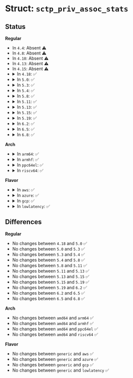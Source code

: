 # Struct: <code>sctp_priv_assoc_stats</code>

## Status
<b>Regular</b>
<ul>
<li>
In <code>4.4</code>: Absent ⚠️
</li>
<li>
In <code>4.8</code>: Absent ⚠️
</li>
<li>
In <code>4.10</code>: Absent ⚠️
</li>
<li>
In <code>4.13</code>: Absent ⚠️
</li>
<li>
In <code>4.15</code>: Absent ⚠️
</li>
<li>
<details>
<summary>In <code>4.18</code>: ✅</summary>

```c
struct sctp_priv_assoc_stats {
    struct __kernel_sockaddr_storage obs_rto_ipaddr;
    __u64 max_obs_rto;
    __u64 isacks;
    __u64 osacks;
    __u64 opackets;
    __u64 ipackets;
    __u64 rtxchunks;
    __u64 outofseqtsns;
    __u64 idupchunks;
    __u64 gapcnt;
    __u64 ouodchunks;
    __u64 iuodchunks;
    __u64 oodchunks;
    __u64 iodchunks;
    __u64 octrlchunks;
    __u64 ictrlchunks;
};
```
</details>
</li>
<li>
<details>
<summary>In <code>5.0</code>: ✅</summary>

```c
struct sctp_priv_assoc_stats {
    struct __kernel_sockaddr_storage obs_rto_ipaddr;
    __u64 max_obs_rto;
    __u64 isacks;
    __u64 osacks;
    __u64 opackets;
    __u64 ipackets;
    __u64 rtxchunks;
    __u64 outofseqtsns;
    __u64 idupchunks;
    __u64 gapcnt;
    __u64 ouodchunks;
    __u64 iuodchunks;
    __u64 oodchunks;
    __u64 iodchunks;
    __u64 octrlchunks;
    __u64 ictrlchunks;
};
```
</details>
</li>
<li>
<details>
<summary>In <code>5.3</code>: ✅</summary>

```c
struct sctp_priv_assoc_stats {
    struct __kernel_sockaddr_storage obs_rto_ipaddr;
    __u64 max_obs_rto;
    __u64 isacks;
    __u64 osacks;
    __u64 opackets;
    __u64 ipackets;
    __u64 rtxchunks;
    __u64 outofseqtsns;
    __u64 idupchunks;
    __u64 gapcnt;
    __u64 ouodchunks;
    __u64 iuodchunks;
    __u64 oodchunks;
    __u64 iodchunks;
    __u64 octrlchunks;
    __u64 ictrlchunks;
};
```
</details>
</li>
<li>
<details>
<summary>In <code>5.4</code>: ✅</summary>

```c
struct sctp_priv_assoc_stats {
    struct __kernel_sockaddr_storage obs_rto_ipaddr;
    __u64 max_obs_rto;
    __u64 isacks;
    __u64 osacks;
    __u64 opackets;
    __u64 ipackets;
    __u64 rtxchunks;
    __u64 outofseqtsns;
    __u64 idupchunks;
    __u64 gapcnt;
    __u64 ouodchunks;
    __u64 iuodchunks;
    __u64 oodchunks;
    __u64 iodchunks;
    __u64 octrlchunks;
    __u64 ictrlchunks;
};
```
</details>
</li>
<li>
<details>
<summary>In <code>5.8</code>: ✅</summary>

```c
struct sctp_priv_assoc_stats {
    struct __kernel_sockaddr_storage obs_rto_ipaddr;
    __u64 max_obs_rto;
    __u64 isacks;
    __u64 osacks;
    __u64 opackets;
    __u64 ipackets;
    __u64 rtxchunks;
    __u64 outofseqtsns;
    __u64 idupchunks;
    __u64 gapcnt;
    __u64 ouodchunks;
    __u64 iuodchunks;
    __u64 oodchunks;
    __u64 iodchunks;
    __u64 octrlchunks;
    __u64 ictrlchunks;
};
```
</details>
</li>
<li>
<details>
<summary>In <code>5.11</code>: ✅</summary>

```c
struct sctp_priv_assoc_stats {
    struct __kernel_sockaddr_storage obs_rto_ipaddr;
    __u64 max_obs_rto;
    __u64 isacks;
    __u64 osacks;
    __u64 opackets;
    __u64 ipackets;
    __u64 rtxchunks;
    __u64 outofseqtsns;
    __u64 idupchunks;
    __u64 gapcnt;
    __u64 ouodchunks;
    __u64 iuodchunks;
    __u64 oodchunks;
    __u64 iodchunks;
    __u64 octrlchunks;
    __u64 ictrlchunks;
};
```
</details>
</li>
<li>
<details>
<summary>In <code>5.13</code>: ✅</summary>

```c
struct sctp_priv_assoc_stats {
    struct __kernel_sockaddr_storage obs_rto_ipaddr;
    __u64 max_obs_rto;
    __u64 isacks;
    __u64 osacks;
    __u64 opackets;
    __u64 ipackets;
    __u64 rtxchunks;
    __u64 outofseqtsns;
    __u64 idupchunks;
    __u64 gapcnt;
    __u64 ouodchunks;
    __u64 iuodchunks;
    __u64 oodchunks;
    __u64 iodchunks;
    __u64 octrlchunks;
    __u64 ictrlchunks;
};
```
</details>
</li>
<li>
<details>
<summary>In <code>5.15</code>: ✅</summary>

```c
struct sctp_priv_assoc_stats {
    struct __kernel_sockaddr_storage obs_rto_ipaddr;
    __u64 max_obs_rto;
    __u64 isacks;
    __u64 osacks;
    __u64 opackets;
    __u64 ipackets;
    __u64 rtxchunks;
    __u64 outofseqtsns;
    __u64 idupchunks;
    __u64 gapcnt;
    __u64 ouodchunks;
    __u64 iuodchunks;
    __u64 oodchunks;
    __u64 iodchunks;
    __u64 octrlchunks;
    __u64 ictrlchunks;
};
```
</details>
</li>
<li>
<details>
<summary>In <code>5.19</code>: ✅</summary>

```c
struct sctp_priv_assoc_stats {
    struct __kernel_sockaddr_storage obs_rto_ipaddr;
    __u64 max_obs_rto;
    __u64 isacks;
    __u64 osacks;
    __u64 opackets;
    __u64 ipackets;
    __u64 rtxchunks;
    __u64 outofseqtsns;
    __u64 idupchunks;
    __u64 gapcnt;
    __u64 ouodchunks;
    __u64 iuodchunks;
    __u64 oodchunks;
    __u64 iodchunks;
    __u64 octrlchunks;
    __u64 ictrlchunks;
};
```
</details>
</li>
<li>
<details>
<summary>In <code>6.2</code>: ✅</summary>

```c
struct sctp_priv_assoc_stats {
    struct __kernel_sockaddr_storage obs_rto_ipaddr;
    __u64 max_obs_rto;
    __u64 isacks;
    __u64 osacks;
    __u64 opackets;
    __u64 ipackets;
    __u64 rtxchunks;
    __u64 outofseqtsns;
    __u64 idupchunks;
    __u64 gapcnt;
    __u64 ouodchunks;
    __u64 iuodchunks;
    __u64 oodchunks;
    __u64 iodchunks;
    __u64 octrlchunks;
    __u64 ictrlchunks;
};
```
</details>
</li>
<li>
<details>
<summary>In <code>6.5</code>: ✅</summary>

```c
struct sctp_priv_assoc_stats {
    struct __kernel_sockaddr_storage obs_rto_ipaddr;
    __u64 max_obs_rto;
    __u64 isacks;
    __u64 osacks;
    __u64 opackets;
    __u64 ipackets;
    __u64 rtxchunks;
    __u64 outofseqtsns;
    __u64 idupchunks;
    __u64 gapcnt;
    __u64 ouodchunks;
    __u64 iuodchunks;
    __u64 oodchunks;
    __u64 iodchunks;
    __u64 octrlchunks;
    __u64 ictrlchunks;
};
```
</details>
</li>
<li>
<details>
<summary>In <code>6.8</code>: ✅</summary>

```c
struct sctp_priv_assoc_stats {
    struct __kernel_sockaddr_storage obs_rto_ipaddr;
    __u64 max_obs_rto;
    __u64 isacks;
    __u64 osacks;
    __u64 opackets;
    __u64 ipackets;
    __u64 rtxchunks;
    __u64 outofseqtsns;
    __u64 idupchunks;
    __u64 gapcnt;
    __u64 ouodchunks;
    __u64 iuodchunks;
    __u64 oodchunks;
    __u64 iodchunks;
    __u64 octrlchunks;
    __u64 ictrlchunks;
};
```
</details>
</li>
</ul>
<b>Arch</b>
<ul>
<li>
<details>
<summary>In <code>arm64</code>: ✅</summary>

```c
struct sctp_priv_assoc_stats {
    struct __kernel_sockaddr_storage obs_rto_ipaddr;
    __u64 max_obs_rto;
    __u64 isacks;
    __u64 osacks;
    __u64 opackets;
    __u64 ipackets;
    __u64 rtxchunks;
    __u64 outofseqtsns;
    __u64 idupchunks;
    __u64 gapcnt;
    __u64 ouodchunks;
    __u64 iuodchunks;
    __u64 oodchunks;
    __u64 iodchunks;
    __u64 octrlchunks;
    __u64 ictrlchunks;
};
```
</details>
</li>
<li>
<details>
<summary>In <code>armhf</code>: ✅</summary>

```c
struct sctp_priv_assoc_stats {
    struct __kernel_sockaddr_storage obs_rto_ipaddr;
    __u64 max_obs_rto;
    __u64 isacks;
    __u64 osacks;
    __u64 opackets;
    __u64 ipackets;
    __u64 rtxchunks;
    __u64 outofseqtsns;
    __u64 idupchunks;
    __u64 gapcnt;
    __u64 ouodchunks;
    __u64 iuodchunks;
    __u64 oodchunks;
    __u64 iodchunks;
    __u64 octrlchunks;
    __u64 ictrlchunks;
};
```
</details>
</li>
<li>
<details>
<summary>In <code>ppc64el</code>: ✅</summary>

```c
struct sctp_priv_assoc_stats {
    struct __kernel_sockaddr_storage obs_rto_ipaddr;
    __u64 max_obs_rto;
    __u64 isacks;
    __u64 osacks;
    __u64 opackets;
    __u64 ipackets;
    __u64 rtxchunks;
    __u64 outofseqtsns;
    __u64 idupchunks;
    __u64 gapcnt;
    __u64 ouodchunks;
    __u64 iuodchunks;
    __u64 oodchunks;
    __u64 iodchunks;
    __u64 octrlchunks;
    __u64 ictrlchunks;
};
```
</details>
</li>
<li>
<details>
<summary>In <code>riscv64</code>: ✅</summary>

```c
struct sctp_priv_assoc_stats {
    struct __kernel_sockaddr_storage obs_rto_ipaddr;
    __u64 max_obs_rto;
    __u64 isacks;
    __u64 osacks;
    __u64 opackets;
    __u64 ipackets;
    __u64 rtxchunks;
    __u64 outofseqtsns;
    __u64 idupchunks;
    __u64 gapcnt;
    __u64 ouodchunks;
    __u64 iuodchunks;
    __u64 oodchunks;
    __u64 iodchunks;
    __u64 octrlchunks;
    __u64 ictrlchunks;
};
```
</details>
</li>
</ul>
<b>Flavor</b>
<ul>
<li>
<details>
<summary>In <code>aws</code>: ✅</summary>

```c
struct sctp_priv_assoc_stats {
    struct __kernel_sockaddr_storage obs_rto_ipaddr;
    __u64 max_obs_rto;
    __u64 isacks;
    __u64 osacks;
    __u64 opackets;
    __u64 ipackets;
    __u64 rtxchunks;
    __u64 outofseqtsns;
    __u64 idupchunks;
    __u64 gapcnt;
    __u64 ouodchunks;
    __u64 iuodchunks;
    __u64 oodchunks;
    __u64 iodchunks;
    __u64 octrlchunks;
    __u64 ictrlchunks;
};
```
</details>
</li>
<li>
<details>
<summary>In <code>azure</code>: ✅</summary>

```c
struct sctp_priv_assoc_stats {
    struct __kernel_sockaddr_storage obs_rto_ipaddr;
    __u64 max_obs_rto;
    __u64 isacks;
    __u64 osacks;
    __u64 opackets;
    __u64 ipackets;
    __u64 rtxchunks;
    __u64 outofseqtsns;
    __u64 idupchunks;
    __u64 gapcnt;
    __u64 ouodchunks;
    __u64 iuodchunks;
    __u64 oodchunks;
    __u64 iodchunks;
    __u64 octrlchunks;
    __u64 ictrlchunks;
};
```
</details>
</li>
<li>
<details>
<summary>In <code>gcp</code>: ✅</summary>

```c
struct sctp_priv_assoc_stats {
    struct __kernel_sockaddr_storage obs_rto_ipaddr;
    __u64 max_obs_rto;
    __u64 isacks;
    __u64 osacks;
    __u64 opackets;
    __u64 ipackets;
    __u64 rtxchunks;
    __u64 outofseqtsns;
    __u64 idupchunks;
    __u64 gapcnt;
    __u64 ouodchunks;
    __u64 iuodchunks;
    __u64 oodchunks;
    __u64 iodchunks;
    __u64 octrlchunks;
    __u64 ictrlchunks;
};
```
</details>
</li>
<li>
<details>
<summary>In <code>lowlatency</code>: ✅</summary>

```c
struct sctp_priv_assoc_stats {
    struct __kernel_sockaddr_storage obs_rto_ipaddr;
    __u64 max_obs_rto;
    __u64 isacks;
    __u64 osacks;
    __u64 opackets;
    __u64 ipackets;
    __u64 rtxchunks;
    __u64 outofseqtsns;
    __u64 idupchunks;
    __u64 gapcnt;
    __u64 ouodchunks;
    __u64 iuodchunks;
    __u64 oodchunks;
    __u64 iodchunks;
    __u64 octrlchunks;
    __u64 ictrlchunks;
};
```
</details>
</li>
</ul>

## Differences
<b>Regular</b>
<ul>
<li>
No changes between <code>4.18</code> and <code>5.0</code> ✅
</li>
<li>
No changes between <code>5.0</code> and <code>5.3</code> ✅
</li>
<li>
No changes between <code>5.3</code> and <code>5.4</code> ✅
</li>
<li>
No changes between <code>5.4</code> and <code>5.8</code> ✅
</li>
<li>
No changes between <code>5.8</code> and <code>5.11</code> ✅
</li>
<li>
No changes between <code>5.11</code> and <code>5.13</code> ✅
</li>
<li>
No changes between <code>5.13</code> and <code>5.15</code> ✅
</li>
<li>
No changes between <code>5.15</code> and <code>5.19</code> ✅
</li>
<li>
No changes between <code>5.19</code> and <code>6.2</code> ✅
</li>
<li>
No changes between <code>6.2</code> and <code>6.5</code> ✅
</li>
<li>
No changes between <code>6.5</code> and <code>6.8</code> ✅
</li>
</ul>
<b>Arch</b>
<ul>
<li>
No changes between <code>amd64</code> and <code>arm64</code> ✅
</li>
<li>
No changes between <code>amd64</code> and <code>armhf</code> ✅
</li>
<li>
No changes between <code>amd64</code> and <code>ppc64el</code> ✅
</li>
<li>
No changes between <code>amd64</code> and <code>riscv64</code> ✅
</li>
</ul>
<b>Flavor</b>
<ul>
<li>
No changes between <code>generic</code> and <code>aws</code> ✅
</li>
<li>
No changes between <code>generic</code> and <code>azure</code> ✅
</li>
<li>
No changes between <code>generic</code> and <code>gcp</code> ✅
</li>
<li>
No changes between <code>generic</code> and <code>lowlatency</code> ✅
</li>
</ul>
